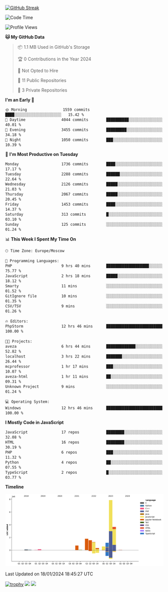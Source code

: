 [![GitHub Streak](https://github-readme-streak-stats.herokuapp.com/?user=yogik10)](https://git.io/streak-stats)
<!--START_SECTION:waka-->
![Code Time](http://img.shields.io/badge/Code%20Time-161%20hrs%2016%20mins-blue)

![Profile Views](http://img.shields.io/badge/Profile%20Views-0-blue)

**🐱 My GitHub Data** 

> 📦 1.1 MB Used in GitHub's Storage 
 > 
> 🏆 0 Contributions in the Year 2024
 > 
> 🚫 Not Opted to Hire
 > 
> 📜 11 Public Repositories 
 > 
> 🔑 3 Private Repositories 
 > 
**I'm an Early 🐤** 

```text
🌞 Morning                1559 commits        ████░░░░░░░░░░░░░░░░░░░░░   15.42 % 
🌆 Daytime                4044 commits        ██████████░░░░░░░░░░░░░░░   40.01 % 
🌃 Evening                3455 commits        █████████░░░░░░░░░░░░░░░░   34.18 % 
🌙 Night                  1050 commits        ███░░░░░░░░░░░░░░░░░░░░░░   10.39 % 
```
📅 **I'm Most Productive on Tuesday** 

```text
Monday                   1736 commits        ████░░░░░░░░░░░░░░░░░░░░░   17.17 % 
Tuesday                  2288 commits        ██████░░░░░░░░░░░░░░░░░░░   22.64 % 
Wednesday                2126 commits        █████░░░░░░░░░░░░░░░░░░░░   21.03 % 
Thursday                 2067 commits        █████░░░░░░░░░░░░░░░░░░░░   20.45 % 
Friday                   1453 commits        ████░░░░░░░░░░░░░░░░░░░░░   14.37 % 
Saturday                 313 commits         █░░░░░░░░░░░░░░░░░░░░░░░░   03.10 % 
Sunday                   125 commits         ░░░░░░░░░░░░░░░░░░░░░░░░░   01.24 % 
```


📊 **This Week I Spent My Time On** 

```text
🕑︎ Time Zone: Europe/Moscow

💬 Programming Languages: 
PHP                      9 hrs 40 mins       ███████████████████░░░░░░   75.77 % 
JavaScript               2 hrs 18 mins       █████░░░░░░░░░░░░░░░░░░░░   18.12 % 
Smarty                   11 mins             ░░░░░░░░░░░░░░░░░░░░░░░░░   01.52 % 
GitIgnore file           10 mins             ░░░░░░░░░░░░░░░░░░░░░░░░░   01.35 % 
CSV/TSV                  9 mins              ░░░░░░░░░░░░░░░░░░░░░░░░░   01.26 % 

🔥 Editors: 
PhpStorm                 12 hrs 46 mins      █████████████████████████   100.00 % 

🐱‍💻 Projects: 
aveza                    6 hrs 44 mins       █████████████░░░░░░░░░░░░   52.82 % 
localhost                3 hrs 22 mins       ███████░░░░░░░░░░░░░░░░░░   26.44 % 
mcprofessor              1 hr 17 mins        ███░░░░░░░░░░░░░░░░░░░░░░   10.07 % 
aveza-html               1 hr 11 mins        ██░░░░░░░░░░░░░░░░░░░░░░░   09.31 % 
Unknown Project          9 mins              ░░░░░░░░░░░░░░░░░░░░░░░░░   01.24 % 

💻 Operating System: 
Windows                  12 hrs 46 mins      █████████████████████████   100.00 % 
```

**I Mostly Code in JavaScript** 

```text
JavaScript               17 repos            ████████░░░░░░░░░░░░░░░░░   32.08 % 
HTML                     16 repos            ████████░░░░░░░░░░░░░░░░░   30.19 % 
PHP                      6 repos             ███░░░░░░░░░░░░░░░░░░░░░░   11.32 % 
Python                   4 repos             ██░░░░░░░░░░░░░░░░░░░░░░░   07.55 % 
TypeScript               2 repos             █░░░░░░░░░░░░░░░░░░░░░░░░   03.77 % 
```



**Timeline**

![Lines of Code chart](https://raw.githubusercontent.com/Yogik10/Yogik10/main/assets/bar_graph.png)


 Last Updated on 18/01/2024 18:45:27 UTC
<!--END_SECTION:waka-->
[![trophy](https://github-profile-trophy.vercel.app/?username=yogik10)](https://github.com/ryo-ma/github-profile-trophy)
![](https://github-profile-summary-cards.vercel.app/api/cards/profile-details?username=yogik10&theme=solarized_dark)
![](https://github-profile-summary-cards.vercel.app/api/cards/most-commit-language?username=yogik10&theme=solarized_dark)


